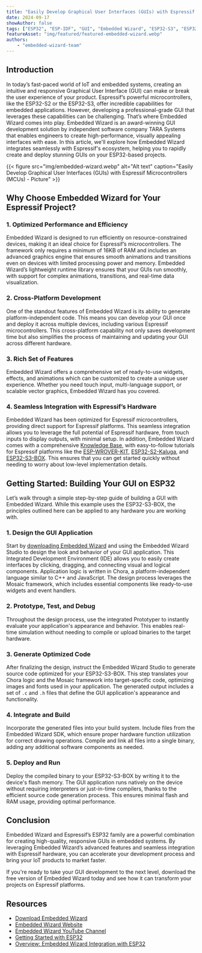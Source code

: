```yaml
---
title: "Easily Develop Graphical User Interfaces (GUIs) with Espressif Microcontrollers (MCUs)"
date: 2024-09-17
showAuthor: false
tags: ["ESP32", "ESP-IDF", "GUI", "Embedded Wizard", "ESP32-S3", "ESP32-S2"]
featureAsset: "img/featured/featured-embedded-wizard.webp"
authors:
    - "embedded-wizard-team"
---
```


## Introduction

In today’s fast-paced world of IoT and embedded systems, creating an intuitive and responsive Graphical User Interface (GUI) can make or break the user experience of your product. Espressif’s powerful microcontrollers, like the ESP32-S2 or the ESP32-S3, offer incredible capabilities for embedded applications. However, developing a professional-grade GUI that leverages these capabilities can be challenging. That’s where Embedded Wizard comes into play. Embedded Wizard is an award-winning GUI development solution by independent software company TARA Systems that enables engineers to create high-performance, visually appealing interfaces with ease. In this article, we'll explore how Embedded Wizard integrates seamlessly with Espressif's ecosystem, helping you to rapidly create and deploy stunning GUIs on your ESP32-based projects.

{{< figure src="img/embedded-wizard.webp" alt="Alt text" caption="Easily Develop Graphical User Interfaces (GUIs) with Espressif Microcontrollers (MCUs) - Picture" >}}

## Why Choose Embedded Wizard for Your Espressif Project?

### 1. Optimized Performance and Efficiency

Embedded Wizard is designed to run efficiently on resource-constrained devices, making it an ideal choice for Espressif’s microcontrollers. The framework only requires a minimum of 16KB of RAM and includes an advanced graphics engine that ensures smooth animations and transitions even on devices with limited processing power and memory. Embedded Wizard’s lightweight runtime library ensures that your GUIs run smoothly, with support for complex animations, transitions, and real-time data visualization.

### 2. Cross-Platform Development

One of the standout features of Embedded Wizard is its ability to generate platform-independent code. This means you can develop your GUI once and deploy it across multiple devices, including various Espressif microcontrollers. This cross-platform capability not only saves development time but also simplifies the process of maintaining and updating your GUI across different hardware.

### 3. Rich Set of Features

Embedded Wizard offers a comprehensive set of ready-to-use widgets, effects, and animations which can be customized to create a unique user experience. Whether you need touch input, multi-language support, or scalable vector graphics, Embedded Wizard has you covered.

### 4. Seamless Integration with Espressif’s Hardware

Embedded Wizard has been optimized for Espressif microcontrollers, providing direct support for Espressif platforms. This seamless integration allows you to leverage the full potential of Espressif hardware, from touch inputs to display outputs, with minimal setup. In addition, Embedded Wizard comes with a comprehensive [Knowledge Base](https://doc.embedded-wizard.de/), with easy-to-follow tutorials for Espressif platforms like the [ESP-WROVER-KIT](https://doc.embedded-wizard.de/getting-started-esp-wrover-kit), [ESP32-S2-Kaluga](https://doc.embedded-wizard.de/getting-started-esp32-s2-kaluga), and [ESP32-S3-BOX](https://doc.embedded-wizard.de/getting-started-esp32-s3-box). This ensures that you can get started quickly without needing to worry about low-level implementation details.

## Getting Started: Building Your GUI on ESP32

Let’s walk through a simple step-by-step guide of building a GUI with Embedded Wizard. While this example uses the ESP32-S3-BOX, the principles outlined here can be applied to any hardware you are working with.

### 1. Design the GUI Application

Start by [downloading Embedded Wizard](https://www.embedded-wizard.de/download) and using the Embedded Wizard Studio to design the look and behavior of your GUI application. This Integrated Development Environment (IDE) allows you to easily create interfaces by clicking, dragging, and connecting visual and logical components. Application logic is written in Chora, a platform-independent language similar to C++ and JavaScript. The design process leverages the Mosaic framework, which includes essential components like ready-to-use widgets and event handlers.

### 2. Prototype, Test, and Debug

Throughout the design process, use the integrated Prototyper to instantly evaluate your application's appearance and behavior. This enables real-time simulation without needing to compile or upload binaries to the target hardware.

### 3. Generate Optimized Code

After finalizing the design, instruct the Embedded Wizard Studio to generate source code optimized for your ESP32-S3-BOX. This step translates your Chora logic and the Mosaic framework into target-specific code, optimizing images and fonts used in your application. The generated output includes a set of `.c` and `.h` files that define the GUI application's appearance and functionality.

### 4. Integrate and Build

Incorporate the generated files into your build system. Include files from the Embedded Wizard SDK, which ensure proper hardware function utilization for correct drawing operations. Compile and link all files into a single binary, adding any additional software components as needed.

### 5. Deploy and Run

Deploy the compiled binary to your ESP32-S3-BOX by writing it to the device's flash memory. The GUI application runs natively on the device without requiring interpreters or just-in-time compilers, thanks to the efficient source code generation process. This ensures minimal flash and RAM usage, providing optimal performance.

## Conclusion

Embedded Wizard and Espressif’s ESP32 family are a powerful combination for creating high-quality, responsive GUIs in embedded systems. By leveraging Embedded Wizard’s advanced features and seamless integration with Espressif hardware, you can accelerate your development process and bring your IoT products to market faster.

If you're ready to take your GUI development to the next level, download the free version of Embedded Wizard today and see how it can transform your projects on Espressif platforms.

## Resources

- [Download Embedded Wizard](https://www.embedded-wizard.de/download/)
- [Embedded Wizard Website](https://www.embedded-wizard.de/)
- [Embedded Wizard YouTube Channel](https://www.youtube.com/@EmbeddedWizard)
- [Getting Started with ESP32](https://docs.espressif.com/projects/esp-idf/en/stable/esp32/get-started/)
- [Overview: Embedded Wizard Integration with ESP32](https://www.embedded-wizard.de/platforms/espressif-esp32)
